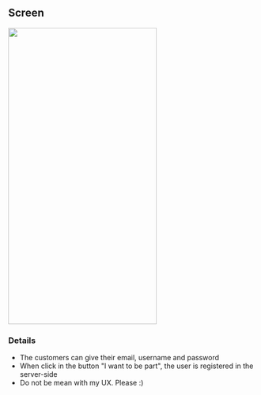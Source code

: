 ## Screen
<img src="https://user-images.githubusercontent.com/38296002/164984476-fe975619-1f97-44a6-a400-e08a7e2f8f8d.png"
 width="300" height="600"/>


### Details
- The customers can give their email, username and password
- When click in the button "I want to be part", the user is registered in the server-side
- Do not be mean with my UX. Please :)
